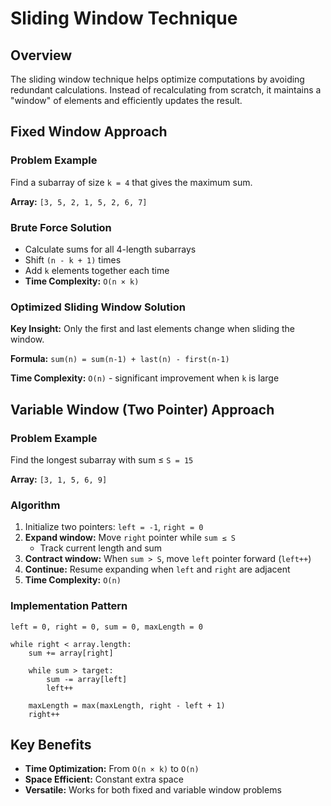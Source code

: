 # Sliding Window Technique

## Overview
The sliding window technique helps optimize computations by avoiding redundant calculations. Instead of recalculating from scratch, it maintains a "window" of elements and efficiently updates the result.

## Fixed Window Approach

### Problem Example
Find a subarray of size `k = 4` that gives the maximum sum.

**Array:** `[3, 5, 2, 1, 5, 2, 6, 7]`

### Brute Force Solution
- Calculate sums for all 4-length subarrays
- Shift `(n - k + 1)` times
- Add `k` elements together each time
- **Time Complexity:** `O(n × k)`

### Optimized Sliding Window Solution
**Key Insight:** Only the first and last elements change when sliding the window.

**Formula:** `sum(n) = sum(n-1) + last(n) - first(n-1)`

**Time Complexity:** `O(n)` - significant improvement when `k` is large

## Variable Window (Two Pointer) Approach

### Problem Example
Find the longest subarray with sum ≤ `S = 15`

**Array:** `[3, 1, 5, 6, 9]`

### Algorithm
1. Initialize two pointers: `left = -1`, `right = 0`
2. **Expand window:** Move `right` pointer while `sum ≤ S`
   - Track current length and sum
3. **Contract window:** When `sum > S`, move `left` pointer forward (`left++`)
4. **Continue:** Resume expanding when `left` and `right` are adjacent
5. **Time Complexity:** `O(n)`

### Implementation Pattern
```
left = 0, right = 0, sum = 0, maxLength = 0

while right < array.length:
    sum += array[right]

    while sum > target:
        sum -= array[left]
        left++

    maxLength = max(maxLength, right - left + 1)
    right++
```

## Key Benefits
- **Time Optimization:** From `O(n × k)` to `O(n)`
- **Space Efficient:** Constant extra space
- **Versatile:** Works for both fixed and variable window problems
